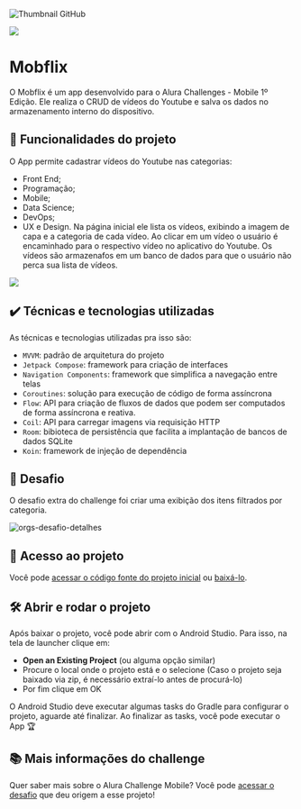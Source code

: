 ![Thumbnail GitHub](https://user-images.githubusercontent.com/8989346/123294187-ff901300-d4ea-11eb-963c-ac1561afac6f.png)

![](https://img.shields.io/github/license/alura-cursos/android-com-kotlin-personalizando-ui)

# Mobflix

O Mobflix é um app desenvolvido para o Alura Challenges - Mobile 1º Edição. Ele realiza o CRUD de vídeos do Youtube e salva os dados no armazenamento interno do dispositivo.

## 🔨 Funcionalidades do projeto
O App permite cadastrar vídeos do Youtube nas categorias: 
- Front End; 
- Programação; 
- Mobile; 
- Data Science; 
- DevOps; 
- UX e Design.
Na página inicial ele lista os vídeos, exibindo a imagem de capa e a categoria de cada vídeo. Ao clicar em um vídeo o usuário é encaminhado para o respectivo vídeo no aplicativo do Youtube. Os vídeos são armazenafos em um banco de dados para que o usuário não perca sua lista de vídeos.

![](img/amostra.gif)

## ✔️ Técnicas e tecnologias utilizadas

As técnicas e tecnologias utilizadas pra isso são:

- `MVVM`: padrão de arquitetura do projeto
- `Jetpack Compose`: framework para criação de interfaces
- `Navigation Components`: framework que simplifica a navegação entre telas
- `Coroutines`: solução para execução de código de forma assíncrona
- `Flow`: API para criação de fluxos de dados que podem ser computados de forma assíncrona e reativa.
- `Coil`: API para carregar imagens via requisição HTTP
- `Room`: bibioteca de persistência que facilita a implantação de bancos de dados SQLite
- `Koin`: framework de injeção de dependência

## 🎯 Desafio

O desafio extra do challenge foi criar uma exibição dos itens filtrados por categoria. 

![orgs-desafio-detalhes](https://user-images.githubusercontent.com/8989346/124600562-3a743e00-de3d-11eb-9d45-15e8a8d2976f.gif)

## 📁 Acesso ao projeto

Você pode [acessar o código fonte do projeto inicial](https://github.com/alura-cursos/android-com-kotlin-personalizando-ui/tree/projeto-inicial) ou [baixá-lo](https://github.com/alura-cursos/android-com-kotlin-personalizando-ui/archive/refs/heads/projeto-inicial.zip).

## 🛠️ Abrir e rodar o projeto

Após baixar o projeto, você pode abrir com o Android Studio. Para isso, na tela de launcher clique em:

- **Open an Existing Project** (ou alguma opção similar)
- Procure o local onde o projeto está e o selecione (Caso o projeto seja baixado via zip, é necessário extraí-lo antes de procurá-lo)
- Por fim clique em OK

O Android Studio deve executar algumas tasks do Gradle para configurar o projeto, aguarde até finalizar. Ao finalizar as tasks, você pode executar o App 🏆 

## 📚 Mais informações do challenge

Quer saber mais sobre o Alura Challenge Mobile? Você pode [acessar o desafio](https://www.alura.com.br/challenges/mobile) que deu origem a esse projeto!
